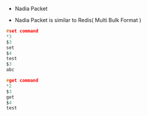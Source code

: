 - Nadia Packet
* Nadia Packet is similar to Redis( Multi Bulk Format )

```c
#set command
*3
$3
set
$4
test
$3
abc

#get command
*2
$3
get
$4
test
```



